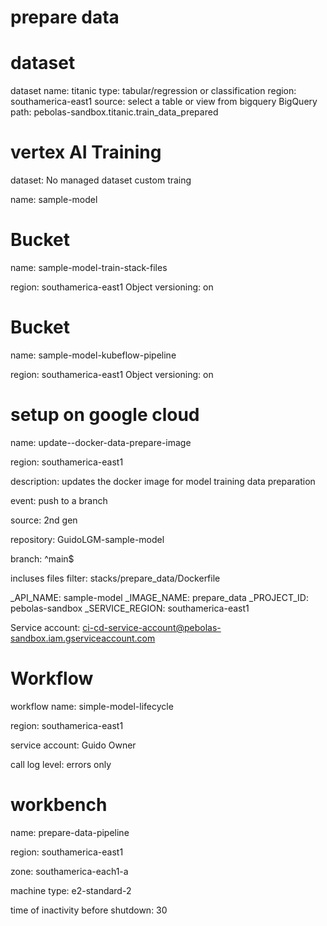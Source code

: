 # prepare data

# dataset
dataset name: titanic
type: tabular/regression or classification
region: southamerica-east1
source: select a table or view from bigquery
BigQuery path: pebolas-sandbox.titanic.train_data_prepared

# vertex AI  Training

dataset: No managed dataset
custom traing

name: sample-model


# Bucket


name: sample-model-train-stack-files

region: southamerica-east1
Object versioning: on

# Bucket


name: sample-model-kubeflow-pipeline

region: southamerica-east1
Object versioning: on

# setup on google cloud

name: update--docker-data-prepare-image

region: southamerica-east1

description: updates the docker image for model training data preparation

event: push to a branch

source: 2nd gen

repository: GuidoLGM-sample-model

branch: ^main$

incluses files filter: stacks/prepare_data/Dockerfile


_API_NAME: sample-model
_IMAGE_NAME: prepare_data
_PROJECT_ID: pebolas-sandbox
_SERVICE_REGION: southamerica-east1


Service account: ci-cd-service-account@pebolas-sandbox.iam.gserviceaccount.com


# Workflow

workflow name: simple-model-lifecycle

region: southamerica-east1

service account: Guido Owner

call log level: errors only


# workbench

name: prepare-data-pipeline

region: southamerica-east1

zone: southamerica-each1-a

machine type: e2-standard-2

time of inactivity before shutdown: 30